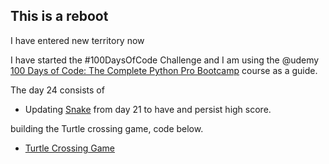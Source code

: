## This is a reboot

I have entered new territory now

I have started the #100DaysOfCode Challenge and I am using the @udemy [100 Days of Code: The Complete Python Pro Bootcamp](https://www.udemy.com/course/100-days-of-code) course as a guide.

The day 24 consists of 

* Updating [Snake](../Day_021/main.py) from day 21 to have and persist high score.

building the Turtle crossing game, code below.

* [Turtle Crossing Game](./main.py)